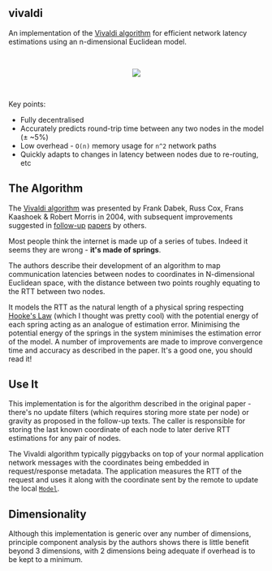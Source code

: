 ## vivaldi

An implementation of the [Vivaldi algorithm] for efficient network latency
estimations using an n-dimensional Euclidean model.

<br />
<p align="center">
	<img src="https://iab-assets.s3-eu-west-1.amazonaws.com/vivaldi.gif">
</p>
<br />

Key points:
* Fully decentralised
* Accurately predicts round-trip time between any two nodes in the model (± ~5%)
* Low overhead - `O(n)` memory usage for `n^2` network paths
* Quickly adapts to changes in latency between nodes due to re-routing, etc

## The Algorithm

The [Vivaldi algorithm] was presented by Frank Dabek, Russ Cox, Frans Kaashoek &
Robert Morris in 2004, with subsequent improvements suggested in [follow-up]
[papers] by others. 

Most people think the internet is made up of a series of tubes. Indeed it seems
they are wrong - **it's made of springs**.

The authors describe their development of an algorithm to map communication
latencies between nodes to coordinates in N-dimensional Euclidean space, with
the distance between two points roughly equating to the RTT between two nodes.

It models the RTT as the natural length of a physical spring respecting [Hooke's
Law] (which I thought was pretty cool) with the potential energy of each spring
acting as an analogue of estimation error. Minimising the potential energy of
the springs in the system minimises the estimation error of the model. A number
of improvements are made to improve convergence time and accuracy as described
in the paper. It's a good one, you should read it!

## Use It

This implementation is for the algorithm described in the original paper -
there's no update filters (which requires storing more state per node) or
gravity as proposed in the follow-up texts. The caller is responsible for
storing the last known coordinate of each node to later derive RTT estimations
for any pair of nodes.

The Vivaldi algorithm typically piggybacks on top of your normal application
network messages with the coordinates being embedded in request/response
metadata. The application measures the RTT of the request and uses it along with
the coordinate sent by the remote to update the local [`Model`].

## Dimensionality

Although this implementation is generic over any number of dimensions, principle
component analysis by the authors shows there is little benefit beyond 3
dimensions, with 2 dimensions being adequate if overhead is to be kept to a
minimum.

[follow-up]:
https://www.usenix.org/legacy/events/nsdi07/tech/full_papers/ledlie/ledlie_html/index_save.html
[papers]:
https://domino.research.ibm.com/library/cyberdig.nsf/papers/492D147FCCEA752C8525768F00535D8A
[Hooke's Law]: https://en.wikipedia.org/wiki/Hooke%27s_law
[Vivaldi algorithm]: https://pdos.csail.mit.edu/papers/vivaldi:sigcomm/paper.pdf
[`Model`]: (crate::model::Model)
